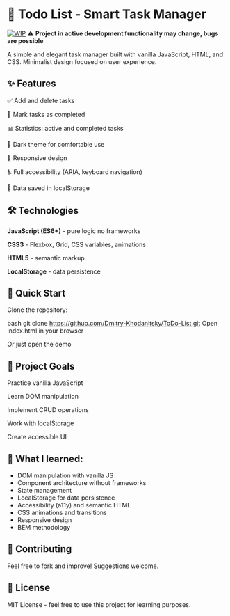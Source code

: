 # 📝 Todo List - Smart Task Manager

[![WIP](https://img.shields.io/badge/status-in%20development-orange)](https://github.com/your-username/todo-list)
⚠️ **Project in active development functionality may change, bugs are possible**

A simple and elegant task manager built with vanilla JavaScript, HTML, and CSS. Minimalist design focused on user experience.

## ✨ Features
✅ Add and delete tasks

🎯 Mark tasks as completed

📊 Statistics: active and completed tasks

🎨 Dark theme for comfortable use

📱 Responsive design

♿ Full accessibility (ARIA, keyboard navigation)

💾 Data saved in localStorage

## 🛠️ Technologies
**JavaScript (ES6+)** - pure logic no frameworks

**CSS3** - Flexbox, Grid, CSS variables, animations

**HTML5** - semantic markup

**LocalStorage** - data persistence

## 🚀 Quick Start
Clone the repository:

bash
git clone https://github.com/Dmitry-Khodanitsky/ToDo-List.git
Open index.html in your browser

Or just open the demo


## 🎯 Project Goals
Practice vanilla JavaScript

Learn DOM manipulation

Implement CRUD operations

Work with localStorage

Create accessible UI

## 🌟 What I learned:

- DOM manipulation with vanilla JS
- Component architecture without frameworks
- State management
- LocalStorage for data persistence
- Accessibility (a11y) and semantic HTML
- CSS animations and transitions
- Responsive design
- BEM methodology

## 🤝 Contributing
Feel free to fork and improve! Suggestions welcome.

## 📄 License
MIT License - feel free to use this project for learning purposes.